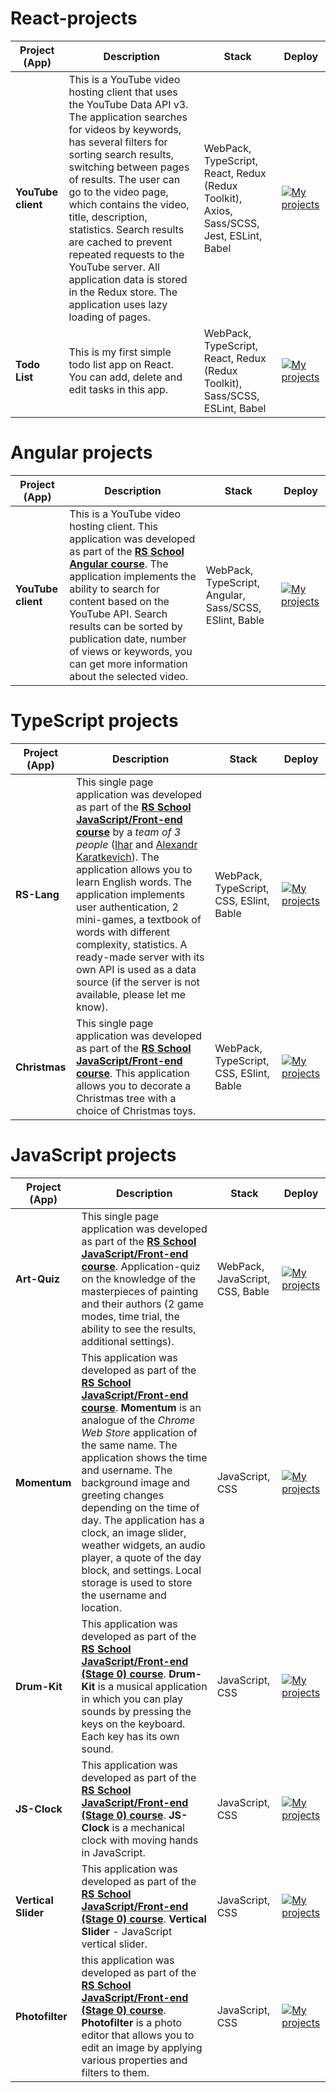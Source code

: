 # React-projects
| Project (App) | Description | Stack | Deploy |
| ------------- | ----------- | ----- | ------ |
| **YouTube client** | This is a YouTube video hosting client that uses the YouTube Data API v3. The application searches for videos by keywords, has several filters for sorting search results, switching between pages of results. The user can go to the video page, which contains the video, title, description, statistics. Search results are cached to prevent repeated requests to the YouTube server. All application data is stored in the Redux store. The application uses lazy loading of pages. | WebPack, TypeScript, React, Redux (Redux Toolkit), Axios, Sass/SCSS, Jest, ESLint, Babel | [![My projects](https://img.shields.io/badge/DEPLOY-black?style=flat&logo=github&logoColor=black&labelColor=F3F3F3)](https://hauzinski.github.io/My-projects/YouTube-client-react/) |
| **Todo List** | This is my first simple todo list app on React. You can add, delete and edit tasks in this app. | WebPack, TypeScript, React, Redux (Redux Toolkit), Sass/SCSS, ESLint, Babel | [![My projects](https://img.shields.io/badge/DEPLOY-black?style=flat&logo=github&logoColor=black&labelColor=F3F3F3)](https://hauzinski.github.io/My-projects/Todo-list/) |

# Angular projects
| Project (App) | Description | Stack | Deploy |
| ------------- | ----------- | ----- | ------ |
| **YouTube client** | This is a YouTube video hosting client. This application was developed as part of the **[RS School Angular course](https://rs.school/angular/)**. The application implements the ability to search for content based on the YouTube API. Search results can be sorted by publication date, number of views or keywords, you can get more information about the selected video. | WebPack, TypeScript, Angular, Sass/SCSS, ESlint, Bable | [![My projects](https://img.shields.io/badge/DEPLOY-black?style=flat&logo=github&logoColor=black&labelColor=F3F3F3)](https://hauzinski.github.io/My-projects/YouTube-client/) |

# TypeScript projects
| Project (App) | Description | Stack | Deploy |
| ------------- | ----------- | ----- | ------ |
| **RS-Lang** | This single page application was developed as part of the **[RS School JavaScript/Front-end course](https://rs.school/js/)** by a *team of 3 people* ([Ihar](https://github.com/Ihar-dev) and [Alexandr Karatkevich](https://github.com/koraleaxandr)). The application allows you to learn English words. The application implements user authentication, 2 mini-games, a textbook of words with different complexity, statistics. A ready-made server with its own API is used as a data source (if the server is not available, please let me know). | WebPack, TypeScript, CSS, ESlint, Bable | [![My projects](https://img.shields.io/badge/DEPLOY-black?style=flat&logo=github&logoColor=black&labelColor=F3F3F3)](https://hauzinski.github.io/My-projects/RS-Lang/) |
| **Christmas** | This single page application was developed as part of the **[RS School JavaScript/Front-end course](https://rs.school/js/)**. This application allows you to decorate a Christmas tree with a choice of Christmas toys. | WebPack, TypeScript, CSS, ESlint, Bable | [![My projects](https://img.shields.io/badge/DEPLOY-black?style=flat&logo=github&logoColor=black&labelColor=F3F3F3)](https://hauzinski.github.io/My-projects/Christmas/) |

# JavaScript projects
| Project (App) | Description | Stack | Deploy |
| ------------- | ----------- | ----- | ------ |
| **Art-Quiz** | This single page application was developed as part of the **[RS School JavaScript/Front-end course](https://rs.school/js/)**. Application-quiz on the knowledge of the masterpieces of painting and their authors (2 game modes, time trial, the ability to see the results, additional settings). | WebPack, JavaScript, CSS, Bable | [![My projects](https://img.shields.io/badge/DEPLOY-black?style=flat&logo=github&logoColor=black&labelColor=F3F3F3)](https://hauzinski.github.io/My-projects/Art-Quiz/) |
| **Momentum** | This application was developed as part of the **[RS School JavaScript/Front-end course](https://rs.school/js/)**. **Momentum** is an analogue of the *Chrome Web Store* application of the same name. The application shows the time and username. The background image and greeting changes depending on the time of day. The application has a clock, an image slider, weather widgets, an audio player, a quote of the day block, and settings. Local storage is used to store the username and location. | JavaScript, CSS | [![My projects](https://img.shields.io/badge/DEPLOY-black?style=flat&logo=github&logoColor=black&labelColor=F3F3F3)](https://hauzinski.github.io/My-projects/Momentum/) |
| **Drum-Kit** | This application was developed as part of the **[RS School JavaScript/Front-end (Stage 0) course](https://rs.school/js-stage0/)**. **Drum-Kit** is a musical application in which you can play sounds by pressing the keys on the keyboard. Each key has its own sound. | JavaScript, CSS | [![My projects](https://img.shields.io/badge/DEPLOY-black?style=flat&logo=github&logoColor=black&labelColor=F3F3F3)](https://hauzinski.github.io/My-projects/Drum-Kit/) |
| **JS-Clock** | This application was developed as part of the **[RS School JavaScript/Front-end (Stage 0) course](https://rs.school/js-stage0/)**. **JS-Clock** is a mechanical clock with moving hands in JavaScript. | JavaScript, CSS | [![My projects](https://img.shields.io/badge/DEPLOY-black?style=flat&logo=github&logoColor=black&labelColor=F3F3F3)](https://hauzinski.github.io/My-projects/JS-Clock/) |
| **Vertical Slider** | This application was developed as part of the **[RS School JavaScript/Front-end (Stage 0) course](https://rs.school/js-stage0/)**. **Vertical Slider** - JavaScript vertical slider. | JavaScript, CSS | [![My projects](https://img.shields.io/badge/DEPLOY-black?style=flat&logo=github&logoColor=black&labelColor=F3F3F3)](https://hauzinski.github.io/My-projects/Vertical-Slider/) |
| **Photofilter** | this application was developed as part of the **[RS School JavaScript/Front-end (Stage 0) course](https://rs.school/js-stage0/)**. **Photofilter** is a photo editor that allows you to edit an image by applying various properties and filters to them. | JavaScript, CSS | [![My projects](https://img.shields.io/badge/DEPLOY-black?style=flat&logo=github&logoColor=black&labelColor=F3F3F3)](https://hauzinski.github.io/My-projects/Photofilter/) |

